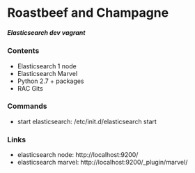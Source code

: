 # Roastbeef and Champagne 
##### Elasticsearch dev vagrant<br>

### Contents
* Elasticsearch 1 node
* Elasticsearch Marvel
* Python 2.7 + packages
* RAC Gits

### Commands

* start elasticsearch: /etc/init.d/elasticsearch start

### Links

* elasticsearch node: http://localhost:9200/
* elasticsearch marvel: http://localhost:9200/_plugin/marvel/

